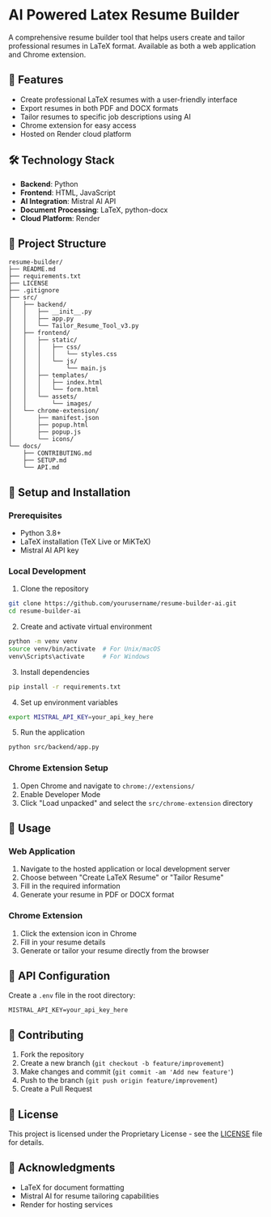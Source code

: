 # AI Powered Latex Resume Builder
A comprehensive resume builder tool that helps users create and tailor professional resumes in LaTeX format. Available as both a web application and Chrome extension.

## 🌟 Features
- Create professional LaTeX resumes with a user-friendly interface
- Export resumes in both PDF and DOCX formats
- Tailor resumes to specific job descriptions using AI
- Chrome extension for easy access
- Hosted on Render cloud platform

## 🛠 Technology Stack
- **Backend**: Python
- **Frontend**: HTML, JavaScript
- **AI Integration**: Mistral AI API
- **Document Processing**: LaTeX, python-docx
- **Cloud Platform**: Render

## 📁 Project Structure
```
resume-builder/
├── README.md
├── requirements.txt
├── LICENSE
├── .gitignore
├── src/
│   ├── backend/
│   │   ├── __init__.py
│   │   ├── app.py
│   │   └── Tailor_Resume_Tool_v3.py
│   ├── frontend/
│   │   ├── static/
│   │   │   ├── css/
│   │   │   │   └── styles.css
│   │   │   └── js/
│   │   │       └── main.js
│   │   ├── templates/
│   │   │   ├── index.html
│   │   │   └── form.html
│   │   └── assets/
│   │       └── images/
│   └── chrome-extension/
│       ├── manifest.json
│       ├── popup.html
│       ├── popup.js
│       └── icons/
└── docs/
    ├── CONTRIBUTING.md
    ├── SETUP.md
    └── API.md
```

## 🚀 Setup and Installation

### Prerequisites
- Python 3.8+
- LaTeX installation (TeX Live or MiKTeX)
- Mistral AI API key

### Local Development
1. Clone the repository
```bash
git clone https://github.com/yourusername/resume-builder-ai.git
cd resume-builder-ai
```

2. Create and activate virtual environment
```bash
python -m venv venv
source venv/bin/activate  # For Unix/macOS
venv\Scripts\activate     # For Windows
```

3. Install dependencies
```bash
pip install -r requirements.txt
```

4. Set up environment variables
```bash
export MISTRAL_API_KEY=your_api_key_here
```

5. Run the application
```bash
python src/backend/app.py
```

### Chrome Extension Setup
1. Open Chrome and navigate to `chrome://extensions/`
2. Enable Developer Mode
3. Click "Load unpacked" and select the `src/chrome-extension` directory

## 📝 Usage

### Web Application
1. Navigate to the hosted application or local development server
2. Choose between "Create LaTeX Resume" or "Tailor Resume"
3. Fill in the required information
4. Generate your resume in PDF or DOCX format

### Chrome Extension
1. Click the extension icon in Chrome
2. Fill in your resume details
3. Generate or tailor your resume directly from the browser

## 🔑 API Configuration
Create a `.env` file in the root directory:
```
MISTRAL_API_KEY=your_api_key_here
```

## 🤝 Contributing
1. Fork the repository
2. Create a new branch (`git checkout -b feature/improvement`)
3. Make changes and commit (`git commit -am 'Add new feature'`)
4. Push to the branch (`git push origin feature/improvement`)
5. Create a Pull Request

## 📄 License
This project is licensed under the Proprietary License - see the [LICENSE](LICENSE) file for details.

## 🙏 Acknowledgments
- LaTeX for document formatting
- Mistral AI for resume tailoring capabilities
- Render for hosting services
